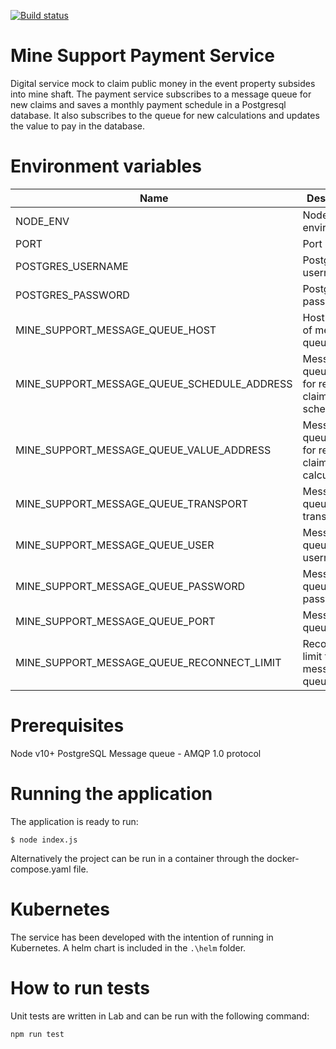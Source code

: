 [![Build status](https://defradev.visualstudio.com/DEFRA_FutureFarming/_apis/build/status/defra-ff-mine-support-payment-service)](https://defradev.visualstudio.com/DEFRA_FutureFarming/_build/latest?definitionId=565)

# Mine Support Payment Service
Digital service mock to claim public money in the event property subsides into mine shaft.  The payment service subscribes to a message queue for new claims and saves a monthly payment schedule in a Postgresql database.  It also subscribes to the queue for new calculations and updates the value to pay in the database.

# Environment variables
|Name|Description|Required|Default|Valid|Notes|
|---|---|:---:|---|---|---|
|NODE_ENV|Node environment|no|development|development,test,production||
|PORT|Port number|no|3004|||
|POSTGRES_USERNAME|Postgres username|yes||||
|POSTGRES_PASSWORD|Postgres password|yes||||
|MINE_SUPPORT_MESSAGE_QUEUE_HOST|Host address of message queue|no|localhost|||
|MINE_SUPPORT_MESSAGE_QUEUE_SCHEDULE_ADDRESS|Message queue name for receipt of claims for scheduling|no|schedule|||
|MINE_SUPPORT_MESSAGE_QUEUE_VALUE_ADDRESS|Message queue name for receipt of claim calculations|no|value|||
|MINE_SUPPORT_MESSAGE_QUEUE_TRANSPORT|Message queue transport|no|tcp|||
|MINE_SUPPORT_MESSAGE_QUEUE_USER|Message queue username|yes||||
|MINE_SUPPORT_MESSAGE_QUEUE_PASSWORD|Message queue password|yes||||
|MINE_SUPPORT_MESSAGE_QUEUE_PORT|Message queue port|no|5672|||
|MINE_SUPPORT_MESSAGE_QUEUE_RECONNECT_LIMIT|Reconnection limit for message queue|no|10|||

# Prerequisites
Node v10+
PostgreSQL
Message queue - AMQP 1.0 protocol

# Running the application
The application is ready to run:

`$ node index.js`

Alternatively the project can be run in a container through the docker-compose.yaml file.

# Kubernetes
The service has been developed with the intention of running in Kubernetes.  A helm chart is included in the `.\helm` folder.

# How to run tests
Unit tests are written in Lab and can be run with the following command:

`npm run test`
